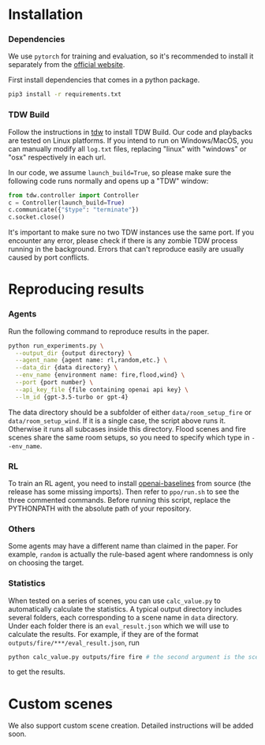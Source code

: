 # Installation

### Dependencies

We use `pytorch` for training and evaluation, so it's recommended to install it separately from the [official website](https://pytorch.org/).

First install dependencies that comes in a python package.
```bash
pip3 install -r requirements.txt
```

### TDW Build

Follow the instructions in [tdw](https://github.com/threedworld-mit/tdw) to install TDW Build. Our code and playbacks are tested on Linux platforms. If you intend to run on Windows/MacOS, you can manually modify all `log.txt` files, replacing "linux" with "windows" or "osx" respectively in each url.

In our code, we assume `launch_build=True`, so please make sure the following code runs normally and opens up a "TDW" window:
```python
from tdw.controller import Controller
c = Controller(launch_build=True)
c.communicate({"$type": "terminate"})
c.socket.close()
```

It's important to make sure no two TDW instances use the same port. If you encounter any error, please check if there is any zombie TDW process running in the background. Errors that can't reproduce easily are usually caused by port conflicts.

# Reproducing results

### Agents
Run the following command to reproduce results in the paper.

```bash
python run_experiments.py \
  --output_dir {output directory} \
  --agent_name {agent name: rl,random,etc.} \
  --data_dir {data directory} \
  --env_name {environment name: fire,flood,wind} \
  --port {port number} \
  --api_key_file {file containing openai api key} \
  --lm_id {gpt-3.5-turbo or gpt-4}
```

The data directory should be a subfolder of either `data/room_setup_fire` or `data/room_setup_wind`. If it is a single case, the script above runs it. Otherwise it runs all subcases inside this directory. Flood scenes and fire scenes share the same room setups, so you need to specify which type in `--env_name`.

### RL

To train an RL agent, you need to install [openai-baselines](https://github.com/openai/baselines) from source (the release has some missing imports). Then refer to `ppo/run.sh` to see the three commented commands. Before running this script, replace the PYTHONPATH with the absolute path of your repository.

### Others
Some agents may have a different name than claimed in the paper. For example, `random` is actually the rule-based agent where randomness is only on choosing the target.

### Statistics

When tested on a series of scenes, you can use `calc_value.py` to automatically calculate the statistics. A typical output directory includes several folders, each corresponding to a scene name in `data` directory. Under each folder there is an `eval_result.json` which we will use to calculate the results. For example, if they are of the format `outputs/fire/***/eval_result.json`, run
```bash
python calc_value.py outputs/fire fire # the second argument is the scene name
``` 
to get the results.

# Custom scenes

We also support custom scene creation. Detailed instructions will be added soon.